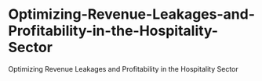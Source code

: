 # Optimizing-Revenue-Leakages-and-Profitability-in-the-Hospitality-Sector
Optimizing Revenue Leakages and Profitability in the Hospitality Sector
